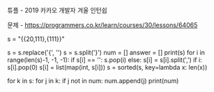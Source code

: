 튜플 - 2019 카카오 개발자 겨울 인턴쉽

문제 - https://programmers.co.kr/learn/courses/30/lessons/64065

s = "{{20,111},{111}}"	

s = s.replace('{', '')
s = s.split('}')
num = []
answer = []
print(s)
for i in range(len(s)-1, -1, -1):
	if s[i] == '':
		s.pop(i)
	else:
		s[i] = s[i].split(',')
		if i:
			s[i].pop(0)
		s[i] = list(map(int, s[i]))
s = sorted(s, key=lambda x: len(x))

for k in s:
	for j in k:
		if j not in num:
				num.append(j)
print(num)
